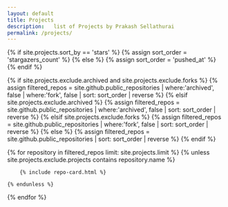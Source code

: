 ```yaml
---
layout: default
title: Projects
description:   list of Projects by Prakash Sellathurai
permalink: /projects/
---
```



<div class="d-sm-flex flex-wrap gutter-condensed mb-4">
  {% if site.projects.sort_by == 'stars' %}
    {% assign sort_order = 'stargazers_count' %}
  {% else %}
    {% assign sort_order = 'pushed_at' %}
  {% endif %}

  {% if site.projects.exclude.archived and site.projects.exclude.forks %}
    {% assign filtered_repos = site.github.public_repositories | where:'archived', false | where:'fork', false | sort: sort_order | reverse %}
  {% elsif site.projects.exclude.archived %}
    {% assign filtered_repos = site.github.public_repositories | where:'archived', false | sort: sort_order | reverse %}
  {% elsif site.projects.exclude.forks %}
    {% assign filtered_repos = site.github.public_repositories | where:'fork', false | sort: sort_order | reverse %}
  {% else %}
    {% assign filtered_repos = site.github.public_repositories | sort: sort_order | reverse %}
  {% endif %}

  {% for repository in filtered_repos  limit: site.projects.limit %}
    {% unless site.projects.exclude.projects contains repository.name %}
      
        {% include repo-card.html %}
      
    {% endunless %}
  {% endfor %}
</div>